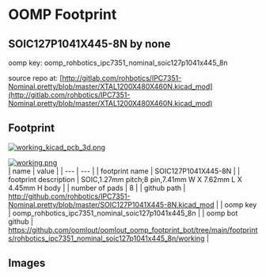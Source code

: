 # OOMP Footprint  
## SOIC127P1041X445-8N  by none  
  
oomp key: oomp_rohbotics_ipc7351_nominal_soic127p1041x445_8n  
  
source repo at: [http://gitlab.com/rohbotics/IPC7351-Nominal.pretty/blob/master/XTAL1200X480X460N.kicad_mod](http://gitlab.com/rohbotics/IPC7351-Nominal.pretty/blob/master/XTAL1200X480X460N.kicad_mod)  
## Footprint  
  
[![working_kicad_pcb_3d.png](working_kicad_pcb_3d_600.png)](working_kicad_pcb_3d.png)  
  
[![working.png](working_600.png)](working.png)  
| name | value | 
| --- | --- | 
| footprint name | SOIC127P1041X445-8N | 
| footprint description | SOIC,1.27mm pitch;8 pin,7.41mm W X 7.62mm L X 4.45mm H body | 
| number of pads | 8 | 
| github path | http://github.com/rohbotics/IPC7351-Nominal.pretty/blob/master/SOIC127P1041X445-8N.kicad_mod | 
| oomp key | oomp_rohbotics_ipc7351_nominal_soic127p1041x445_8n | 
| oomp bot github | https://github.com/oomlout/oomlout_oomp_footprint_bot/tree/main/footprints/rohbotics_ipc7351_nominal_soic127p1041x445_8n/working | 
## Images  
